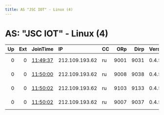 ```yaml
---
title: AS "JSC IOT" - Linux (4)
---
```


# AS: "JSC IOT" - Linux (4)

|   Up |   Ext | JoinTime                                                                                              | IP             | CC   |   ORp |   Dirp | Version   | Contact                   | Nickname   |   eFamMembers |
|-----:|------:|:------------------------------------------------------------------------------------------------------|:---------------|:-----|------:|-------:|:----------|:--------------------------|:-----------|--------------:|
|    0 |     0 | [11:49:37](https://nusenu.github.io/OrNetStats/w/relay/AC70F97709D7453C7CCE9BB6A3B69CB130F932CF.html) | 212.109.193.62 | ru   |  9001 |   9031 | 0.4.5.10  | anonym1 anonymous123@gmai | rly1       |             1 |
|    0 |     0 | [11:50:00](https://nusenu.github.io/OrNetStats/w/relay/D03749AAE11ACD432837A97B9E011BA4896F771D.html) | 212.109.193.62 | ru   |  9008 |   9038 | 0.4.5.10  | anonymous8 anonymous@mail | relay8     |             1 |
|    0 |     0 | [11:50:02](https://nusenu.github.io/OrNetStats/w/relay/289DA150EED1316A66B5B1D391BEDB584B5F3737.html) | 212.109.193.62 | ru   |  9103 |   9133 | 0.4.5.10  | anonymous13 anonymous@mai | relay13    |             1 |
|    0 |     0 | [11:50:02](https://nusenu.github.io/OrNetStats/w/relay/A0E6ECE00F4B7D2C0E40C317AB15399D4FCB70E5.html) | 212.109.193.62 | ru   |  9007 |   9037 | 0.4.5.10  | anonymous7 anonymous@mail | relay7     |             1 |
